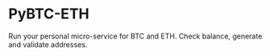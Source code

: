 # PyBTC-ETH
Run your personal micro-service for BTC and ETH. Check balance, generate and validate addresses.
